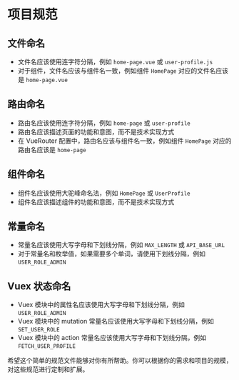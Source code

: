 # 项目规范

## 文件命名

- 文件名应该使用连字符分隔，例如 `home-page.vue` 或 `user-profile.js`
- 对于组件，文件名应该与组件名一致，例如组件 `HomePage` 对应的文件名应该是 `home-page.vue`

## 路由命名

- 路由名应该使用连字符分隔，例如 `home-page` 或 `user-profile`
- 路由名应该描述页面的功能和意图，而不是技术实现方式
- 在 VueRouter 配置中，路由名应该与组件名一致，例如组件 `HomePage` 对应的路由名应该是 `home-page`

## 组件命名

- 组件名应该使用大驼峰命名法，例如 `HomePage` 或 `UserProfile`
- 组件名应该描述组件的功能和意图，而不是技术实现方式

## 常量命名

- 常量名应该使用大写字母和下划线分隔，例如 `MAX_LENGTH` 或 `API_BASE_URL`
- 对于常量名和枚举值，如果需要多个单词，请使用下划线分隔，例如 `USER_ROLE_ADMIN`

## Vuex 状态命名

- Vuex 模块中的属性名应该使用大写字母和下划线分隔，例如 `USER_ROLE_ADMIN`
- Vuex 模块中的 mutation 常量名应该使用大写字母和下划线分隔，例如 `SET_USER_ROLE`
- Vuex 模块中的 action 常量名应该使用大写字母和下划线分隔，例如 `FETCH_USER_PROFILE`

希望这个简单的规范文件能够对你有所帮助。你可以根据你的需求和项目的规模，对这些规范进行定制和扩展。
